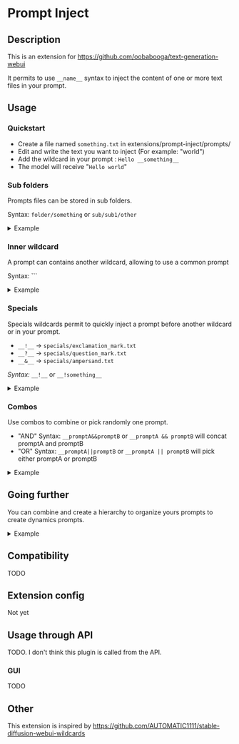 # Prompt Inject

## Description

This is an extension for https://github.com/oobabooga/text-generation-webui

It permits to use ```__name__``` syntax to inject the content of one or more text files in your prompt.

## Usage

### Quickstart

- Create a file named ```something.txt``` in extensions/prompt-inject/prompts/
- Edit and write the text you want to inject (For example: "world")
- Add the wildcard in your prompt : ```Hello __something__```
- The model will receive "```Hello world```"

### Sub folders

Prompts files can be stored in sub folders.

Syntax: ```folder/something``` or ```sub/sub1/other```

<details>
  <summary>Example</summary>

  - Create a file named ```story of.txt``` containing "```Tell me a long and beautiful story about the given character\n\n```"
  - In a sub folder "**char**", Create a file named ```bob.txt``` containing ```Bob is a man, he is working in a spaceship...```
  - Use it with:
    ```
    __story of__
    __char/bob__
    ```
  - THe model will receive 
    ```
    Tell me a long and beautiful story about the given character
    
    Bob is a man, he is working in a spaceship...
    ```
</details>

### Inner wildcard

A prompt can contains another wildcard, allowing to use a common prompt 

Syntax: ```

<details>
  <summary>Example</summary>

- Create a file named ```parent.txt``` containing ```A parent __child__```
- Create a file named ```child.txt``` containing ```and its child```
- The model will receive "```A parent and its child```"
</details>


### Specials

Specials wildcards permit to quickly inject a prompt before another wildcard or in your prompt.

- ```__!__``` -> ```specials/exclamation_mark.txt```
- ```__?__``` -> ```specials/question_mark.txt```
- ```__&__``` -> ```specials/ampersand.txt```

_Syntax:_ ```__!__``` or ```__!something__```

<details>
  <summary>Example</summary>

  - Create a file named ```who.txt``` containing ```Who are you ?```
  - The file ```specials/ampersand.txt``` contains ```Think step by step, use the <thinking...</thinking> format...\n```
  - If your prompt is "```&who```" the model will receive :
    ```
      Think step by step, use the <thinking...</thinking> format...
      Who are you ?
    ``` 
</details>

### Combos
    
Use combos to combine or pick randomly one prompt.

- "AND" Syntax: ```__promptA&&promptB``` or ```__promptA && promptB``` will concat promptA and promptB
- "OR" Syntax: ```__promptA||promptB``` or ```__promptA || promptB``` will pick either promptA or promptB

<details>
  <summary>Example</summary>

  #### AND Combo
  - Create a file named ```part1.txt``` containing ```This is Part 1 ```
  - Create a file named ```part2.txt``` containing ```and this is Part 2```
  - If your prompt is "```__part1||part2__```"
  - The model will receive ```This is Part 1 and this is Part 2```

  #### OR Combo
  - Create a file named ```odd.txt``` containing ```It's odd```
  - Create a file named ```even.txt``` containing ```It's even```
  - If your prompt is "```__odd||even__```"
  - The model will receive randomly ```It's odd``` or ```It's even```
</details>

## Going further

  You can combine and create a hierarchy to organize yours prompts to create dynamics prompts.

<details>
  <summary>Example</summary>

  - Create ```places/kitchen.txt``` containing ```You are in a vaste kitchen...```
  - Create ```places/bedroom.txt``` containing ```You are in the bedroom, the light is off```
  - 
  - Create ```choices/choice1.txt``` containing ```You take your shoe as a weapon and face to your fears```
  - Create ```choices/choice1.txt``` containing ```You hear something weird```
  - Create ```choices.txt``` containing ```__choices/choice1 || choices/choice2__```
  - 
  - Create ```rp/describe.txt``` containing ```Describe what happen in this scene```
  - Create ```rp/details.txt``` containing ``` and add a lot of details.```
  - Create ```instructions.txt``` containing:
  ```
  __place/kitchen || place/bedroom__
  __choices__
  
  __rp/describe && __rp/details__
  ```
  - The file ```specials/exclamation_mark.txt``` contains ```Be careful, you are a very weak adventurer, you are already hurt and afraid. Please make a good choice.\n\n```
  - If your prompt is "```__!instructions__```"
  - The model will receive randomly a composition of the prompts 
  ```
  Be careful, you are a very weak adventurer, you are already hurt and afraid. Please make a good choice.
  
  You are in the bedroom, the light is off
  You hear something weird
  
  Describe what happen in this scene and add a lot of details.
  ```
</details>


  

## Compatibility

TODO

## Extension config

Not yet

## Usage through API

TODO. I don't think this plugin is called from the API.

### GUI

TODO

## Other

This extension is inspired by https://github.com/AUTOMATIC1111/stable-diffusion-webui-wildcards

